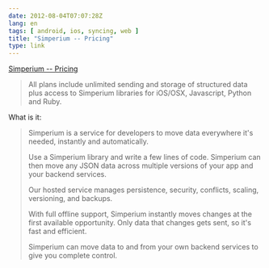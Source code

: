 ```yaml
---
date: 2012-08-04T07:07:28Z
lang: en
tags: [ android, ios, syncing, web ]
title: "Simperium -- Pricing"
type: link
---
```


[Simperium -- Pricing](https://simperium.com/pricing/)

> All plans include unlimited sending and storage of structured data
> plus access to Simperium libraries for iOS/OSX, Javascript, Python and
> Ruby.

What is it:

> Simperium is a service for developers to move data everywhere it's
> needed, instantly and automatically.
>
> Use a Simperium library and write a few lines of code. Simperium can
> then move any JSON data across multiple versions of your app and your
> backend services.
>
> Our hosted service manages persistence, security, conflicts, scaling,
> versioning, and backups.
>
> With full offline support, Simperium instantly moves changes at the
> first available opportunity. Only data that changes gets sent, so it's
> fast and efficient.
>
> Simperium can move data to and from your own backend services to give
> you complete control.

